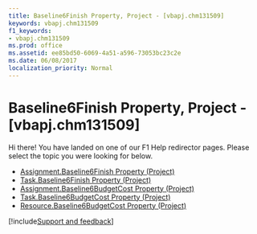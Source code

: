 ```yaml
---
title: Baseline6Finish Property, Project - [vbapj.chm131509]
keywords: vbapj.chm131509
f1_keywords:
- vbapj.chm131509
ms.prod: office
ms.assetid: ee85bd50-6069-4a51-a596-73053bc23c2e
ms.date: 06/08/2017
localization_priority: Normal
---
```



# Baseline6Finish Property, Project - [vbapj.chm131509]

Hi there! You have landed on one of our F1 Help redirector pages. Please select the topic you were looking for below.

- [Assignment.Baseline6Finish Property (Project)](https://msdn.microsoft.com/library/00de68e1-0d22-821b-3e4b-7bd863d70d25%28Office.15%29.aspx)
- [Task.Baseline6Finish Property (Project)](https://msdn.microsoft.com/library/406b7be0-2511-25ac-8eca-e37dacc6300f%28Office.15%29.aspx)
- [Assignment.Baseline6BudgetCost Property (Project)](https://msdn.microsoft.com/library/df07aa02-bd67-8be3-f3de-1f6988e7f806%28Office.15%29.aspx)
- [Task.Baseline6BudgetCost Property (Project)](https://msdn.microsoft.com/library/e97e5d87-fd15-0165-1f77-4b91bf928916%28Office.15%29.aspx)
- [Resource.Baseline6BudgetCost Property (Project)](https://msdn.microsoft.com/library/7adcaeec-218d-48e4-03bd-67cf855baa4d%28Office.15%29.aspx)

[!include[Support and feedback](~/includes/feedback-boilerplate.md)]